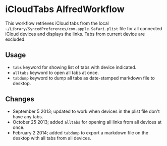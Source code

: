 # iCloudTabs AlfredWorkflow

This workflow retrieves iCloud tabs from the local `~/Library/SyncedPreferences/com.apple.Safari.plist` file for all connected iCloud devices and displays the links.  Tabs from current device are excluded.

## Usage

* `tabs` keyword for showing list of tabs with device indicated.
* `alltabs` keyword to open all tabs at once.
* `tabdump` keyword to dump all tabs as date-stamped markdown file to desktop.

## Changes

* September 5 2013; updated to work when devices in the plist file don't have any tabs.
* October 25 2013; added `alltabs` for opening all links from all devices at once.
* February 2 2014; added `tabdump` to export a markdown file on the desktop with all tabs from all devices.